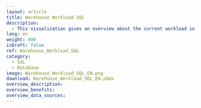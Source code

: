 ```yaml
---
layout: article
title: Warehouse Workload SQL
description: 
  - This visualization gives an overview about the current workload in a warehouse. It works with a SQL data source. To get it running you need to have the Microsoft SQL Server Native Client installed: https://www.microsoft.com/en-us/download/details.aspx?id=50402
lang: en
weight: 800
isDraft: false
ref: Warehouse_Workload_SQL
category:
  - SQL
  - Database
image: Warehouse_Workload_SQL_EN.png
download: Warehouse_Workload_SQL_EN.pbmx
overview_description:
overview_benefits:
overview_data_sources:
---
```

